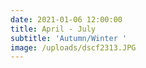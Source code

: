 ```yaml
---
date: 2021-01-06 12:00:00
title: April - July
subtitle: 'Autumn/Winter '
image: /uploads/dscf2313.JPG
---
```


